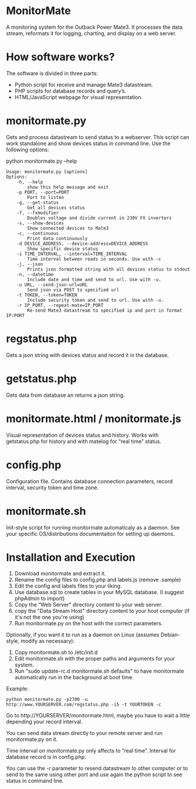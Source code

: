 MonitorMate
===========

A monitoring system for the Outback Power Mate3. It processes the data stream, reformats it for logging, charting, and display on a web server.


How software works?
===========
The software is divided in three parts:

- Python script for receive and manage Mate3 datastream.
- PHP scripts for database records and query’s.
- HTML/JavaScript webpage for visual representation.


monitormate.py
===========
Gets and process datastream to send status to a webserver. This script can work standalone and show devices status in command line. Use the following options:

python monitormate.py –help

	Usage: monitormate.py [options]
	Options:
		-h, --help
			show this help message and exit
		-p PORT, --port=PORT
			Port to listen
		-g, --get-status
			Get all devices status
		-f, --fxmodifier
			Doubles voltage and divide current in 230V FX inverters
		-s, --show-devices
			Show connected devices to Mate3
		-c, --continuous
			Print data continuously
		-d DEVICE_ADDRESS, --device-address=DEVICE_ADDRESS
			Show specific device status
		-i TIME_INTERVAL, --interval=TIME_INTERVAL
			Time interval between reads in seconds. Use with -c
		-j, --json
			Prints json formatted string with all devices status to stdout
		-n, --datetime
			Include date and time and send to url. Use with -u.
		-u URL, --send-json-url=URL
			Send json via POST to specified url
		-t TOKEN, --token=TOKEN
			Include security token and send to url. Use with -u.
		-r IP_PORT, --repeat-mate=IP_PORT
			Re-send Mate3 datastream to specified ip and port in format IP:PORT

 
regstatus.php
===========
Gets a json string with devices status and record it in the database.


getstatus.php
===========
Gets data from database an returns a json string.


monitormate.html / monitormate.js
===========
Visual representation of devices status and history. Works with getstatus.php for history and with matelog for “real time” status.


config.php
===========
Configuration file. Contains database connection parameters, record interval, security token and time zone.


monitormate.sh
===========
Init-style script for running monitormate automaticaly as a daemon. See your specific OS/distributions documentaiton for setting up daemons.


Installation and Execution
===========

1. Download monitormate and extract it.
2. Rename the config files to config.php and labels.js (remove .sample)
2. Edit the config and labels files to your liking.
3. Use database.sql to create tables in your MySQL database. (I suggest phpAdmin to import)
4. Copy the “Web Server” directory content to your web server.
5. copy the "Data Stream Host" directory content to your host computer (if it's not the one you're using)
6. Run monitormate.py on the host with the correct parameters.

Optionally, if you want it to run as a daemon on Linux (assumes Debian-style, modify as necessary):

1. Copy monitormate.sh to /etc/init.d
2. Edit monitormate.sh with the proper paths and arguments for your system.
3. Run "sudo update-rc.d monitormate.sh defaults" to have monitormate automatically run in the background at boot time.

Example:

	python monitormate.py -p2700 -u http://www.YOURSERVER.com/regstatus.php -i5 -t YOURTOKEN -c

Go to  http://YOURSERVER/monitormate.html, maybe you have to wait a little depending your record interval.

You can send data stream directly to your remote server and run monitormate.py on it.

Time interval on monitormate.py only affects to “real time”. Interval for database record is in config.php.

You can use the -r parameter to resend datastream to other computer or to send to the same using other port and use again the python script to see status in command line.
